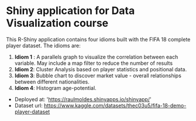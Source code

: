 # Shiny application for Data Visualization course

This R-Shiny application contains four idioms built with the FIFA 18 complete player dataset. The idioms are:

1. **Idiom 1** : A parallels graph to visualize the correlation between each variable. May include a map filter to reduce the number of results
2. **Idiom 2**: Cluster Analysis based on  player statistics and positional data.
3. **Idiom 3**: Bubble chart to discover market value - overall relationships between different nationalities.
4. **Idiom 4**: Histogram age-potential.

* Deployed at: 'https://raulmoldes.shinyapps.io/shinyapp/'
* Dataset url: https://www.kaggle.com/datasets/thec03u5/fifa-18-demo-player-dataset
  
